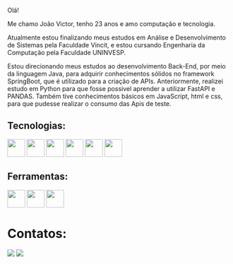 Olá!

Me chamo João Victor, tenho 23 anos e amo computação e tecnologia.

Atualmente estou finalizando meus estudos em Análise e Desenvolvimento de Sistemas pela Faculdade Vincit, e estou cursando Engenharia da Computação pela Faculdade UNINVESP.

Estou direcionando meus estudos ao desenvolvimento Back-End, por meio da linguagem Java, para adquirir conhecimentos sólidos no framework SpringBoot, que é utilizado para a criação de APIs.
Anteriormente, realizei estudo em Python para que fosse possivel aprender a utilizar FastAPI e PANDAS. Também tive conhecimentos básicos em JavaScript, html e css, para que pudesse realizar o consumo das Apis de teste.

## Tecnologias:
<img src="https://cdn.jsdelivr.net/gh/devicons/devicon@latest/icons/java/java-original.svg" width="40" height="40" /> <img src="https://cdn.jsdelivr.net/gh/devicons/devicon@latest/icons/python/python-original.svg" width="40" height="40"/> <img src="https://cdn.jsdelivr.net/gh/devicons/devicon@latest/icons/pandas/pandas-original-wordmark.svg" width="40" height="40" /> <img src="https://cdn.jsdelivr.net/gh/devicons/devicon@latest/icons/html5/html5-original-wordmark.svg" width="40" height="40"/> <img src="https://cdn.jsdelivr.net/gh/devicons/devicon@latest/icons/css3/css3-original-wordmark.svg" width="40" height="40"/> <img src="https://cdn.jsdelivr.net/gh/devicons/devicon@latest/icons/git/git-original.svg"  width="40" height="40"/>

## Ferramentas:
<img src="https://cdn.jsdelivr.net/gh/devicons/devicon@latest/icons/vscode/vscode-original-wordmark.svg"  width="40" height="40"/>  <img src="https://cdn.jsdelivr.net/gh/devicons/devicon@latest/icons/jupyter/jupyter-original-wordmark.svg"  width="40" height="40"/>  <img src="https://cdn.jsdelivr.net/gh/devicons/devicon@latest/icons/pycharm/pycharm-original.svg"  width="40" height="40" />
          
# Contatos:
<div>
<a href = "mailto:joaovictorbarbosa2@gmail.com"><img loading="lazy" src="https://img.shields.io/badge/Gmail-D14836?style=for-the-badge&logo=gmail&logoColor=white" target="_blank"></a>
<a href="https://www.linkedin.com/in/joao-victor-barbosa-da-silva-842a51199/" target="_blank"><img loading="lazy" src="https://img.shields.io/badge/-LinkedIn-%230077B5?style=for-the-badge&logo=linkedin&logoColor=white" target="_blank"></a>   
</div>


